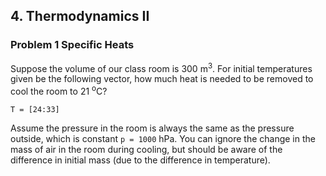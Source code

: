 
## 4. Thermodynamics II

### Problem 1 Specific Heats

Suppose the volume of our class room is 300 m<sup>3</sup>. For initial temperatures given be the following vector, how much heat is needed to be removed to cool the room to 21 <sup>o</sup>C?
```
T = [24:33]
```
Assume the pressure in the room is always the same as the pressure outside, which is constant `p = 1000` hPa. You can ignore the change in the mass of air in the room during cooling, but should be aware of the difference in initial mass (due to the difference in temperature).


